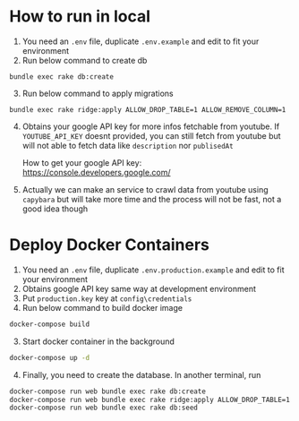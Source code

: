 # How to run in local

1. You need an `.env` file, duplicate `.env.example` and edit to fit your environment
2. Run below command to create db

```
bundle exec rake db:create
```

3. Run below command to apply migrations

```
bundle exec rake ridge:apply ALLOW_DROP_TABLE=1 ALLOW_REMOVE_COLUMN=1
```

4. Obtains your google API key for more infos fetchable from youtube. If `YOUTUBE_API_KEY` doesnt provided,
   you can still fetch from youtube but will not able to fetch data like `description` nor `publisedAt`
   
   How to get your google API key: https://console.developers.google.com/

5. Actually we can make an service to crawl data from youtube using `capybara` but will take more time and the process will not be fast, not a good idea though

# Deploy Docker Containers
1. You need an `.env` file, duplicate `.env.production.example` and edit to fit your environment
2. Obtains google API key same way at development environment
3. Put `production.key` key at `config\credentials`
4. Run below command to build docker image
```sh
docker-compose build
```
3. Start docker container in the background
```sh
docker-compose up -d
```
4. Finally, you need to create the database. In another terminal, run
```sh
docker-compose run web bundle exec rake db:create
docker-compose run web bundle exec rake ridge:apply ALLOW_DROP_TABLE=1 ALLOW_REMOVE_COLUMN=1
docker-compose run web bundle exec rake db:seed
```
